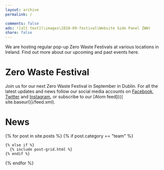 ```yaml
---
layout: archive
permalink: /

comments: false
ads: ![alt text](\images\2018-09-festival\Website Side Panel ZWW)
share: false
---
```


We are hosting regular pop-up Zero Waste Festivals at various locations in Ireland. Find out more about our upcoming and past events here.

# Zero Waste Festival

Join us for our next Zero Waste Festival in September in Dublin. For all the latest updates and news follow our social media accounts on [Facebook](https://www.facebook.com/ZeroWasteFestivalIreland), [Twitter](https://twitter.com/ZeroWasteFest) and [Instagram](https://www.instagram.com/zerowastefestirl), or subscribe to our [Atom feed]({{ site.baseurl}}/feed.xml).

# News

<div class="tiles">
{% for post in site.posts %}
  {% if post.category == "team" %}
    
	{% else if %}
	  {% include post-grid.html %}
	{% endif %}
{% endfor %}
</div>